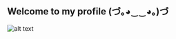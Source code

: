 ## Welcome to my profile (づ｡◕‿‿◕｡)づ

![alt text](C:\Users\Carlo%20Obradovic\Desktop\d\github_sranja\ban-and-meliodas-clapping.gif)


